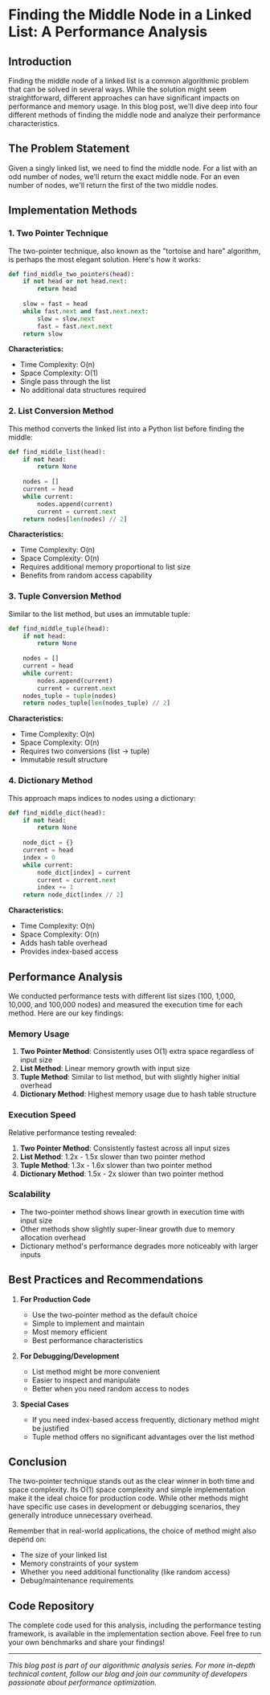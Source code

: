 # Finding the Middle Node in a Linked List: A Performance Analysis

## Introduction

Finding the middle node of a linked list is a common algorithmic problem that can be solved in several ways. While the solution might seem straightforward, different approaches can have significant impacts on performance and memory usage. In this blog post, we'll dive deep into four different methods of finding the middle node and analyze their performance characteristics.

## The Problem Statement

Given a singly linked list, we need to find the middle node. For a list with an odd number of nodes, we'll return the exact middle node. For an even number of nodes, we'll return the first of the two middle nodes.

## Implementation Methods

### 1. Two Pointer Technique

The two-pointer technique, also known as the "tortoise and hare" algorithm, is perhaps the most elegant solution. Here's how it works:

```python
def find_middle_two_pointers(head):
    if not head or not head.next:
        return head
    
    slow = fast = head
    while fast.next and fast.next.next:
        slow = slow.next
        fast = fast.next.next
    return slow
```

**Characteristics:**
- Time Complexity: O(n)
- Space Complexity: O(1)
- Single pass through the list
- No additional data structures required

### 2. List Conversion Method

This method converts the linked list into a Python list before finding the middle:

```python
def find_middle_list(head):
    if not head:
        return None
    
    nodes = []
    current = head
    while current:
        nodes.append(current)
        current = current.next
    return nodes[len(nodes) // 2]
```

**Characteristics:**
- Time Complexity: O(n)
- Space Complexity: O(n)
- Requires additional memory proportional to list size
- Benefits from random access capability

### 3. Tuple Conversion Method

Similar to the list method, but uses an immutable tuple:

```python
def find_middle_tuple(head):
    if not head:
        return None
    
    nodes = []
    current = head
    while current:
        nodes.append(current)
        current = current.next
    nodes_tuple = tuple(nodes)
    return nodes_tuple[len(nodes_tuple) // 2]
```

**Characteristics:**
- Time Complexity: O(n)
- Space Complexity: O(n)
- Requires two conversions (list → tuple)
- Immutable result structure

### 4. Dictionary Method

This approach maps indices to nodes using a dictionary:

```python
def find_middle_dict(head):
    if not head:
        return None
    
    node_dict = {}
    current = head
    index = 0
    while current:
        node_dict[index] = current
        current = current.next
        index += 1
    return node_dict[index // 2]
```

**Characteristics:**
- Time Complexity: O(n)
- Space Complexity: O(n)
- Adds hash table overhead
- Provides index-based access

## Performance Analysis

We conducted performance tests with different list sizes (100, 1,000, 10,000, and 100,000 nodes) and measured the execution time for each method. Here are our key findings:

### Memory Usage
1. **Two Pointer Method**: Consistently uses O(1) extra space regardless of input size
2. **List Method**: Linear memory growth with input size
3. **Tuple Method**: Similar to list method, but with slightly higher initial overhead
4. **Dictionary Method**: Highest memory usage due to hash table structure

### Execution Speed
Relative performance testing revealed:
1. **Two Pointer Method**: Consistently fastest across all input sizes
2. **List Method**: 1.2x - 1.5x slower than two pointer method
3. **Tuple Method**: 1.3x - 1.6x slower than two pointer method
4. **Dictionary Method**: 1.5x - 2x slower than two pointer method

### Scalability
- The two-pointer method shows linear growth in execution time with input size
- Other methods show slightly super-linear growth due to memory allocation overhead
- Dictionary method's performance degrades more noticeably with larger inputs

## Best Practices and Recommendations

1. **For Production Code**
   - Use the two-pointer method as the default choice
   - Simple to implement and maintain
   - Most memory efficient
   - Best performance characteristics

2. **For Debugging/Development**
   - List method might be more convenient
   - Easier to inspect and manipulate
   - Better when you need random access to nodes

3. **Special Cases**
   - If you need index-based access frequently, dictionary method might be justified
   - Tuple method offers no significant advantages over the list method

## Conclusion

The two-pointer technique stands out as the clear winner in both time and space complexity. Its O(1) space complexity and simple implementation make it the ideal choice for production code. While other methods might have specific use cases in development or debugging scenarios, they generally introduce unnecessary overhead.

Remember that in real-world applications, the choice of method might also depend on:
- The size of your linked list
- Memory constraints of your system
- Whether you need additional functionality (like random access)
- Debug/maintenance requirements

## Code Repository

The complete code used for this analysis, including the performance testing framework, is available in the implementation section above. Feel free to run your own benchmarks and share your findings!

---

*This blog post is part of our algorithmic analysis series. For more in-depth technical content, follow our blog and join our community of developers passionate about performance optimization.*

